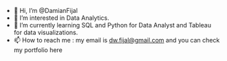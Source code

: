 - 👋 Hi, I’m @DamianFijal
- 👀 I’m interested in Data Analytics. 
- 🌱 I’m currently learning SQL and Python for Data Analyst and Tableau for data visualizations.
- 📫 How to reach me : my email is dw.fijal@gmail.com and you can check my portfolio here 

<!---
DamianFijal/DamianFijal is a ✨ special ✨ repository because its `README.md` (this file) appears on your GitHub profile.
You can click the Preview link to take a look at your changes.
--->
